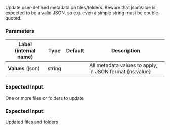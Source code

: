 
 Update user-defined metadata on files/folders. Beware that jsonValue is expected to be a valid JSON, so e.g. even a simple string must be double-quoted.

### Parameters
|Label (internal name)|Type|Default|Description|
|---|---|---|---|
|**Values** (json)|string||All metadata values to apply, in JSON format {ns:value}|



### Expected Input
One or more files or folders to update


### Expected Input
Updated files and folders



